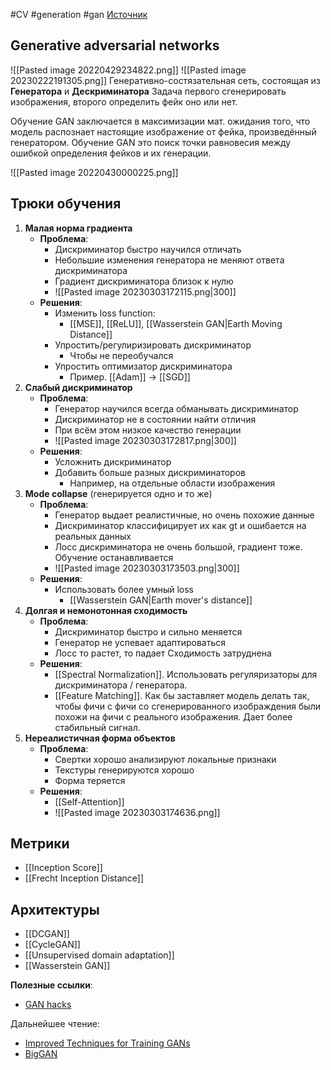 #CV #generation #gan 
[Источник](https://www.youtube.com/watch?v=N2u9lRXXRac)
## Generative adversarial networks
![[Pasted image 20220429234822.png]]
![[Pasted image 20230222191305.png]]
Генеративно-состязательная сеть, состоящая из **Генератора** и **Дескриминатора** 
Задача первого сгенерировать изображения, второго определить фейк оно или нет.

Обучение GAN заключается в максимизации мат. ожидания того, что модель распознает настоящие изображение от фейка, произведённый генератором. Обучение GAN это поиск точки равновесия между ошибкой определения фейков и их генерации. 

![[Pasted image 20220430000225.png]]

## Трюки обучения
1. **Малая норма градиента**
	- **Проблема**:
		- Дискриминатор быстро научился отличать
		- Небольшие изменения генератора не меняют ответа дискриминатора
		- Градиент дискриминатора близок к нулю
		- ![[Pasted image 20230303172115.png|300]]
	- **Решения**:
		- Изменить loss function:
			- [[MSE]], [[ReLU]], [[Wasserstein GAN|Earth Moving Distance]]
		- Упростить/регулиризировать дискриминатор
			- Чтобы не переобучался
		- Упростить оптимизатор дискриминатора
			- Пример. [[Adam]] $\rightarrow$ [[SGD]]
2. **Слабый дискриминатор**
	- **Проблема**:
		- Генератор научился всегда обманывать дискриминатор
		- Дискриминатор не в состоянии найти отличия
		- При всём этом низкое качество генерации
		- ![[Pasted image 20230303172817.png|300]]
	- **Решения**:
		- Усложнить дискриминатор
		- Добавить больше разных дискриминаторов 
			- Например, на отдельные области изображения
3. **Mode collapse** (генерируется одно и то же)
	- **Проблема**:
		- Генератор выдает реалистичные, но очень похожие данные
		- Дискриминатор классифицирует их как gt и ошибается на реальных данных
		- Лосс дискриминатора не очень большой, градиент тоже. Обучение останавливается
		- ![[Pasted image 20230303173503.png|300]]
	- **Решения**:
		- Использовать более умный loss
			- [[Wasserstein GAN|Earth mover's distance]]
4. **Долгая и немонотонная сходимость**
	- **Проблема**:
		- Дискриминатор быстро и сильно меняется
		- Генератор не успевает адаптироваться
		- Лосс то растет, то падает Сходимость затруднена
	- **Решения**:
		- [[Spectral Normalization]]. Использовать регуляризаторы для дискриминатора / генератора.
		- [[Feature Matching]]. Как бы заставляет модель делать так, чтобы фичи с фичи со сгенерированного изображдения были похожи на фичи с реального изображения. Дает более стабильный сигнал.
5. **Нереалистичная форма объектов**
	- **Проблема**:
		- Свертки хорошо анализируют локальные признаки
		- Текстуры генерируются хорошо
		- Форма теряется
	- **Решения**:
		- [[Self-Attention]]
		- ![[Pasted image 20230303174636.png]]

## Метрики
- [[Inception Score]]
- [[Frecht Inception Distance]]

## Архитектуры
- [[DCGAN]]
- [[CycleGAN]]
- [[Unsupervised domain adaptation]]
- [[Wasserstein GAN]]

**Полезные ссылки**:
- [GAN hacks](https://github.com/soumith/ganhacks)

Дальнейшее чтение:
- [Improved Techniques for Training GANs](https://arxiv.org/pdf/1606.03498v1.pdf)
- [BigGAN](https://arxiv.org/abs/1809.11096)